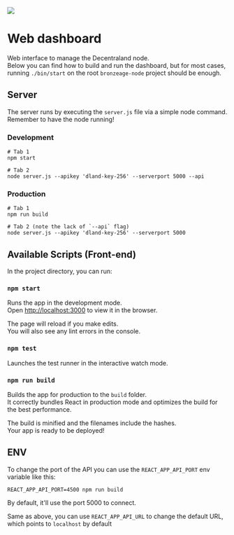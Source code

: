![](https://raw.githubusercontent.com/decentraland/web/gh-pages/img/decentraland.ico)
# Web dashboard

Web interface to manage the Decentraland node.<br>
Below you can find how to build and run the dashboard, but for most cases, running `./bin/start` on the root `bronzeage-node` project should be enough.

## Server

The server runs by executing the `server.js` file via a simple node command. Remember to have the node running!

### Development

```
# Tab 1
npm start

# Tab 2
node server.js --apikey 'dland-key-256' --serverport 5000 --api
```

### Production

```
# Tab 1
npm run build

# Tab 2 (note the lack of `--api` flag)
node server.js --apikey 'dland-key-256' --serverport 5000
```

## Available Scripts (Front-end)

In the project directory, you can run:

### `npm start`

Runs the app in the development mode.<br>
Open [http://localhost:3000](http://localhost:3000) to view it in the browser.

The page will reload if you make edits.<br>
You will also see any lint errors in the console.

### `npm test`

Launches the test runner in the interactive watch mode.

### `npm run build`

Builds the app for production to the `build` folder.<br>
It correctly bundles React in production mode and optimizes the build for the best performance.

The build is minified and the filenames include the hashes.<br>
Your app is ready to be deployed!

## ENV

To change the port of the API you can use the `REACT_APP_API_PORT` env variable like this:

```
REACT_APP_API_PORT=4500 npm run build
```

By default, it'll use the port 5000 to connect.

Same as above, you can use `REACT_APP_API_URL` to change the default URL, which points to `localhost` by default
